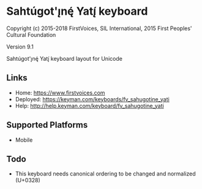 Sahtúgot'ı̨nę́ Yatı̨́ keyboard
======================

Copyright (c) 2015-2018 FirstVoices, SIL International, 2015 First Peoples' Cultural Foundation

Version 9.1

Sahtúgot'ı̨nę́ Yatı̨́ keyboard layout for Unicode

Links
-----

 * Home:     <https://www.firstvoices.com>
 * Deployed: <https://keyman.com/keyboards/fv_sahugotine_yati>
 * Help:     <http://help.keyman.com/keyboard/fv_sahugotine_yati>
 
Supported Platforms
-------------------

 * Mobile

Todo
----

 * This keyboard needs canonical ordering to be changed and normalized (U+0328)
